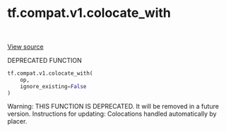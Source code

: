 <div itemscope itemtype="http://developers.google.com/ReferenceObject">
<meta itemprop="name" content="tf.compat.v1.colocate_with" />
<meta itemprop="path" content="Stable" />
</div>

# tf.compat.v1.colocate_with

<!-- Insert buttons -->

<table class="tfo-notebook-buttons tfo-api" align="left">
</table>

<a target="_blank" href="/code/stable/tensorflow/python/framework/ops.py">View source</a>



<!-- Start diff -->
DEPRECATED FUNCTION

``` python
tf.compat.v1.colocate_with(
    op,
    ignore_existing=False
)
```



<!-- Placeholder for "Used in" -->

Warning: THIS FUNCTION IS DEPRECATED. It will be removed in a future version.
Instructions for updating:
Colocations handled automatically by placer.